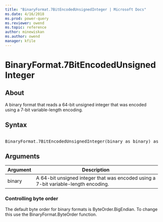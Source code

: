 ```yaml
---
title: "BinaryFormat.7BitEncodedUnsignedInteger | Microsoft Docs"
ms.date: 4/16/2018
ms.prod: power-query
ms.reviewer: owend
ms.topic: reference
author: minewiskan
ms.author: owend
manager: kfile
---
```

# BinaryFormat.7BitEncodedUnsignedInteger

  
## About  
A binary format that reads a 64-bit unsigned integer that was encoded using a 7-bit variable-length encoding.  
  
## Syntax

<pre>   
BinaryFormat.7BitEncodedUnsignedInteger(binary as binary) as any  
</pre>  
  
## Arguments  
  
|Argument|Description|  
|------------|---------------|  
|binary|A 64-bit unsigned integer that was encoded using a 7-bit variable-length encoding.|  
  
### Controlling byte order  
The default byte order for binary formats is ByteOrder.BigEndian.  To change this use the  BinaryFormat.ByteOrder function.  
  
